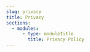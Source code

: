 ```yaml
---
slug: privacy
title: Privacy
sections:
  - modules:
      - type: moduleTitle
        title: Privacy Policy
---
```


